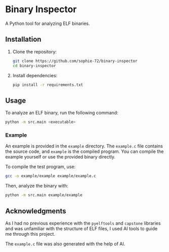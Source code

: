 # Binary Inspector

A Python tool for analyzing ELF binaries.

## Installation

1. Clone the repository:

   ```bash
   git clone https://github.com/sophie-72/binary-inspector
   cd binary-inspector
   ```

2. Install dependencies:

   ```bash
   pip install -r requirements.txt
   ```

## Usage

To analyze an ELF binary, run the following command:

```bash
python -m src.main <executable>
```

### Example

An example is provided in the `example` directory.
The `example.c` file contains the source code, and `example` is the compiled program.
You can compile the example yourself or use the provided binary directly.

To compile the test program, use:

```bash
gcc -o example/example example/example.c
```

Then, analyze the binary with:

```bash
python -m src.main example/example
```

## Acknowledgments

As I had no previous experience with the `pyelftools` and `capstone` libraries and was unfamiliar with the structure of ELF files, I used AI tools to guide me through this project.

The `example.c` file was also generated with the help of AI.
